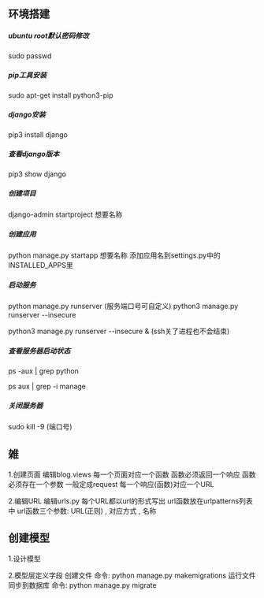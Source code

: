 ## 环境搭建
##### ubuntu root默认密码修改
sudo passwd

##### pip工具安装
sudo apt-get install python3-pip

##### django安装
pip3 install django

##### 查看django版本
pip3 show django

##### 创建项目
django-admin startproject 想要名称

##### 创建应用
python manage.py startapp 想要名称
添加应用名到settings.py中的INSTALLED_APPS里

##### 启动服务
python manage.py runserver  (服务端口号可自定义)
python3 manage.py runserver --insecure

python3 manage.py runserver --insecure & (ssh关了进程也不会结束)

##### 查看服务器启动状态
ps -aux | grep python

ps aux | grep -i manage

#####  关闭服务器
sudo kill -9 (端口号)

## 雑

1.创建页面
    编辑blog.views
        每一个页面对应一个函数 函数必须返回一个响应
        函数必须存在一个参数 一般定成request
        每一个响应(函数)对应一个URL

2.编辑URL
    编辑urls.py
        每个URL都以url的形式写出
        url函数放在urlpatterns列表中
        url函数三个参数: URL(正则) , 对应方式 , 名称

## 创建模型
1.设计模型

2.模型层定义字段
    创建文件
        命令: python manage.py makemigrations
    运行文件 同步到数据库
        命令: python manage.py migrate
